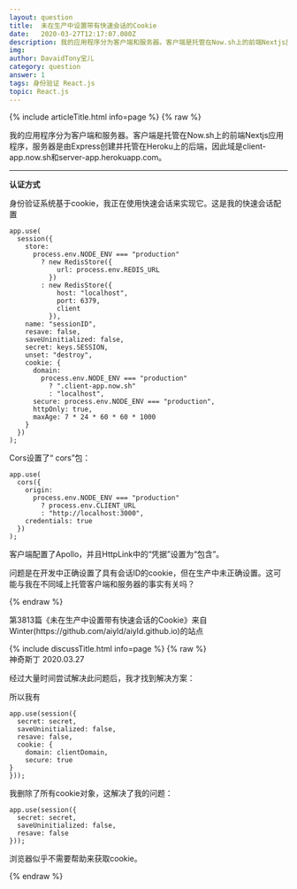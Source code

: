 ```yaml
---
layout: question
title:  未在生产中设置带有快速会话的Cookie
date:   2020-03-27T12:17:07.000Z
description: 我的应用程序分为客户端和服务器。客户端是托管在Now.sh上的前端Nextjs应用程序，服务器是由Express创建并托管在Heroku上的后端，因此域是...
img: 
author: DavaidTony宝儿
category: question
answer: 1
tags: 身份验证 React.js
topic: React.js
---
```

<div class="article-root">
  <div class="article">
    {% include articleTitle.html info=page %}
    {% raw %}
    <div class="article-content"><p><font style="vertical-align: inherit;"><font style="vertical-align: inherit;">我的应用程序分为客户端和服务器。</font><font style="vertical-align: inherit;">客户端是托管在Now.sh上的前端Nextjs应用程序，服务器是由Express创建并托管在Heroku上的后端，因此域是client-app.now.sh和server-app.herokuapp.com。</font></font></p>

<hr>

<p><strong><font style="vertical-align: inherit;"><font style="vertical-align: inherit;">认证方式</font></font></strong></p>

<p><font style="vertical-align: inherit;"><font style="vertical-align: inherit;">身份验证系统基于cookie，我正在使用快速会话来实现它。</font><font style="vertical-align: inherit;">这是我的快速会话配置</font></font></p>

<pre><code>app.use(<font></font>
  session({<font></font>
    store:<font></font>
      process.env.NODE_ENV === "production"<font></font>
        ? new RedisStore({<font></font>
            url: process.env.REDIS_URL<font></font>
          })<font></font>
        : new RedisStore({<font></font>
            host: "localhost",<font></font>
            port: 6379,<font></font>
            client<font></font>
          }),<font></font>
    name: "sessionID",<font></font>
    resave: false,<font></font>
    saveUninitialized: false,<font></font>
    secret: keys.SESSION,<font></font>
    unset: "destroy",<font></font>
    cookie: {<font></font>
      domain:<font></font>
        process.env.NODE_ENV === "production"<font></font>
          ? ".client-app.now.sh"<font></font>
          : "localhost",<font></font>
      secure: process.env.NODE_ENV === "production",<font></font>
      httpOnly: true,<font></font>
      maxAge: 7 * 24 * 60 * 60 * 1000<font></font>
    }<font></font>
  })<font></font>
);<font></font>
</code></pre>

<p><font style="vertical-align: inherit;"><font style="vertical-align: inherit;">Cors设置了“ cors”包：</font></font></p>

<pre><code>app.use(<font></font>
  cors({<font></font>
    origin:<font></font>
      process.env.NODE_ENV === "production"<font></font>
        ? process.env.CLIENT_URL<font></font>
        : "http://localhost:3000",<font></font>
    credentials: true<font></font>
  })<font></font>
);<font></font>
</code></pre>

<p><font style="vertical-align: inherit;"><font style="vertical-align: inherit;">客户端配置了Apollo，并且HttpLink中的“凭据”设置为“包含”。</font></font></p>

<p><font style="vertical-align: inherit;"><font style="vertical-align: inherit;">问题是在开发中正确设置了具有会话ID的cookie，但在生产中未正确设置。</font><font style="vertical-align: inherit;">这可能与我在不同域上托管客户端和服务器的事实有关吗？</font></font></p></div>
    {% endraw %}
  </div>
  <p class="winter_mark">第3813篇《未在生产中设置带有快速会话的Cookie》来自Winter(https://github.com/aiyld/aiyld.github.io)的站点</p>
  <div class="discuss-wrapper">
    {% include discussTitle.html info=page %}
    {% raw %}
    <div class="discuss-item">
        <div class="discuss-parent">
          <div class="discuss-meta">
            <span class="discuss-user">神奇斯丁</span>
            <span class="discuss-time">2020.03.27</span>
          </div>
          <div class="discuss-comment"><p><font style="vertical-align: inherit;"><font style="vertical-align: inherit;">经过大量时间尝试解决此问题后，我才找到解决方案：</font></font></p>

<p><font style="vertical-align: inherit;"><font style="vertical-align: inherit;">所以我有 </font></font></p>

<pre><code>app.use(session({<font></font>
  secret: secret,<font></font>
  saveUninitialized: false,<font></font>
  resave: false,<font></font>
  cookie: { <font></font>
    domain: clientDomain,<font></font>
    secure: true<font></font>
}<font></font>
}));<font></font>
</code></pre>

<p><font style="vertical-align: inherit;"><font style="vertical-align: inherit;">我删除了所有cookie对象，这解决了我的问题：</font></font></p>

<pre><code>app.use(session({<font></font>
  secret: secret,<font></font>
  saveUninitialized: false,<font></font>
  resave: false<font></font>
}));<font></font>
</code></pre>

<p><font style="vertical-align: inherit;"><font style="vertical-align: inherit;">浏览器似乎不需要帮助来获取cookie。</font></font></p></div>
        </div></div>
    {% endraw %}
  </div>
<div>
